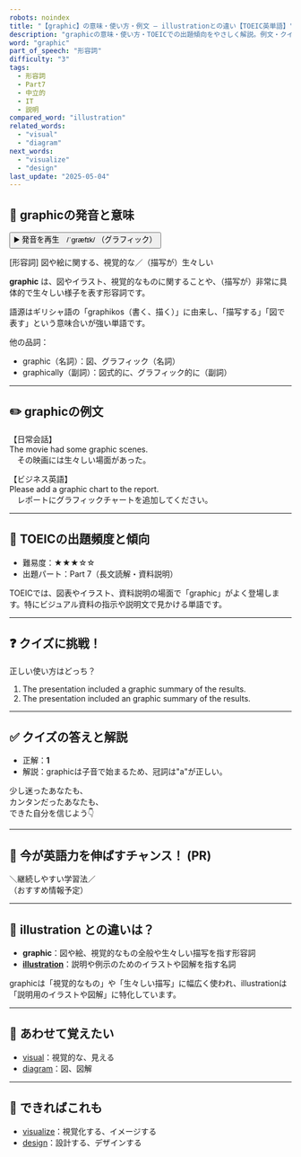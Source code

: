 ```yaml
---
robots: noindex
title: "【graphic】の意味・使い方・例文 ― illustrationとの違い【TOEIC英単語】"
description: "graphicの意味・使い方・TOEICでの出題傾向をやさしく解説。例文・クイズ付きでillustrationとの違いもわかりやすく学べます。"
word: "graphic"
part_of_speech: "形容詞"
difficulty: "3"
tags:
  - 形容詞
  - Part7
  - 中立的
  - IT
  - 説明
compared_word: "illustration"
related_words:
  - "visual"
  - "diagram"
next_words:
  - "visualize"
  - "design"
last_update: "2025-05-04"
---
```


## 🔰 graphicの発音と意味

<button class="play-audio" onclick="playTTS('graphic')">
  <span class="play-audio-main">
    ▶️ 発音を再生　/ˈɡræfɪk/
  </span>
  <span class="play-audio-sub">
    （グラフィック）
  </span>
</button>

[形容詞] 図や絵に関する、視覚的な／（描写が）生々しい

**graphic** は、図やイラスト、視覚的なものに関することや、（描写が）非常に具体的で生々しい様子を表す形容詞です。

語源はギリシャ語の「graphikos（書く、描く）」に由来し、「描写する」「図で表す」という意味合いが強い単語です。

他の品詞：  
- graphic（名詞）：図、グラフィック（名詞）
- graphically（副詞）：図式的に、グラフィック的に（副詞）

---

## ✏️ graphicの例文

【日常会話】  
The movie had some graphic scenes.  
　その映画には生々しい場面があった。

【ビジネス英語】  
Please add a graphic chart to the report.  
　レポートにグラフィックチャートを追加してください。

---

## 🎯 TOEICの出題頻度と傾向

- 難易度：★★★☆☆
- 出題パート：Part 7（長文読解・資料説明）

TOEICでは、図表やイラスト、資料説明の場面で「graphic」がよく登場します。特にビジュアル資料の指示や説明文で見かける単語です。

---

## ❓ クイズに挑戦！

正しい使い方はどっち？

1. The presentation included a graphic summary of the results.  
2. The presentation included an graphic summary of the results.

---

## ✅ クイズの答えと解説

- 正解：**1**
- 解説：graphicは子音で始まるため、冠詞は"a"が正しい。

少し迷ったあなたも、  
カンタンだったあなたも、  
できた自分を信じよう👇️

---

## 🚀 今が英語力を伸ばすチャンス！ (PR)

<div class="info-center">
＼継続しやすい学習法／<br>  
（おすすめ情報予定）
</div>

---

## 🤔  illustration との違いは？

- **graphic**：図や絵、視覚的なもの全般や生々しい描写を指す形容詞
- **[illustration](/illustration)**：説明や例示のためのイラストや図解を指す名詞

graphicは「視覚的なもの」や「生々しい描写」に幅広く使われ、illustrationは「説明用のイラストや図解」に特化しています。

---

## 🧩 あわせて覚えたい

- [visual](/visual)：視覚的な、見える
- [diagram](/diagram)：図、図解

---

## 📖 できればこれも

- [visualize](/visualize)：視覚化する、イメージする
- [design](/design)：設計する、デザインする

<!-- cvid: aid49_bid09 -->
